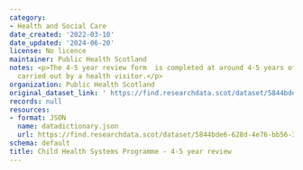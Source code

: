 ```yaml
---
category:
- Health and Social Care
date_created: '2022-03-10'
date_updated: '2024-06-20'
license: No licence
maintainer: Public Health Scotland
notes: <p>The 4-5 year review form  is completed at around 4-5 years of age and is
  carried out by a health visitor.</p>
organization: Public Health Scotland
original_dataset_link: ' https://find.researchdata.scot/dataset/5844bde6-628d-4e76-bb56-3534e2728eb6'
records: null
resources:
- format: JSON
  name: datadictionary.json
  url: https://find.researchdata.scot/dataset/5844bde6-628d-4e76-bb56-3534e2728eb6/resource/5844bde6-628d-4e76-bb56-3534e2728eb6/download/datadictionary.json
schema: default
title: Child Health Systems Programme - 4-5 year review
---
```

